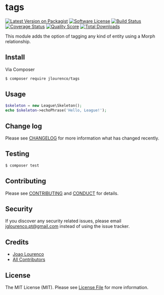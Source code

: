 # tags

[![Latest Version on Packagist][ico-version]][link-packagist]
[![Software License][ico-license]](LICENSE.md)
[![Build Status][ico-travis]][link-travis]
[![Coverage Status][ico-scrutinizer]][link-scrutinizer]
[![Quality Score][ico-code-quality]][link-code-quality]
[![Total Downloads][ico-downloads]][link-downloads]

This module adds the option of tagging any kind of entity using a Morph relationship.

## Install

Via Composer

``` bash
$ composer require jlourenco/tags
```

## Usage

``` php
$skeleton = new League\Skeleton();
echo $skeleton->echoPhrase('Hello, League!');
```

## Change log

Please see [CHANGELOG](CHANGELOG.md) for more information what has changed recently.

## Testing

``` bash
$ composer test
```

## Contributing

Please see [CONTRIBUTING](CONTRIBUTING.md) and [CONDUCT](CONDUCT.md) for details.

## Security

If you discover any security related issues, please email jglourenco.pt@gmail.com instead of using the issue tracker.

## Credits

- [Joao Lourenco][link-author]
- [All Contributors][link-contributors]

## License

The MIT License (MIT). Please see [License File](LICENSE.md) for more information.

[ico-version]: https://img.shields.io/packagist/v/jlourenco/tags.svg?style=flat-square
[ico-license]: https://img.shields.io/badge/license-MIT-brightgreen.svg?style=flat-square
[ico-travis]: https://img.shields.io/travis/jlourenco/tags/master.svg?style=flat-square
[ico-scrutinizer]: https://img.shields.io/scrutinizer/coverage/g/jlourenco/tags.svg?style=flat-square
[ico-code-quality]: https://img.shields.io/scrutinizer/g/jlourenco/tags.svg?style=flat-square
[ico-downloads]: https://img.shields.io/packagist/dt/jlourenco/tags.svg?style=flat-square

[link-packagist]: https://packagist.org/packages/jlourenco/tags
[link-travis]: https://travis-ci.org/jlourenco/tags
[link-scrutinizer]: https://scrutinizer-ci.com/g/jlourenco/tags/code-structure
[link-code-quality]: https://scrutinizer-ci.com/g/jlourenco/tags
[link-downloads]: https://packagist.org/packages/jlourenco/tags
[link-author]: https://github.com/joaogl
[link-contributors]: ../../contributors
